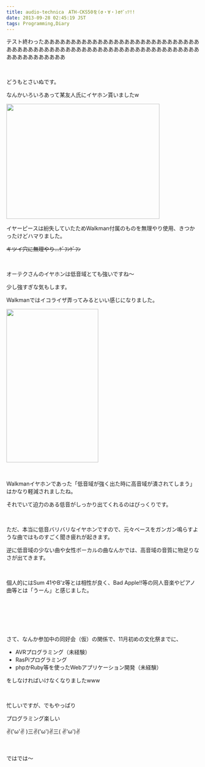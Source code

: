 ```yaml
---
title: audio-technica　ATH-CKS50を(σ・∀・)σｹﾞｯﾂ!!
date: 2013-09-28 02:45:19 JST
tags: Programming,Diary
---
```

<p><span class="fontsize6">テスト終わったああああああああああああああああああああああああああああああああああああああああああああああああああああああああああああああああああああああああああああ</span></p>
<p>&nbsp;</p>
<p>どうもとさいぬです。</p>
<p>なんかいろいろあって某友人氏にイヤホン貰いましたw</p>
<p><a href="https://picasaweb.google.com/lh/photo/yr-KZusDMLTBdm1xkAt3wdMTjNZETYmyPJy0liipFm0?feat=embedwebsite"><img src="https://lh3.googleusercontent.com/-OXA6gRSBZ1I/UkW-7WiEjJI/AAAAAAAACmI/XaxdTkyL850/s400/IMG_1101.JPG" height="300" width="400" /></a></p>
<p>イヤーピースは紛失していたためWalkman付属のものを無理やり使用、きつかったけどハマりました。</p>
<p><del><span class="fontsize1">キツイ穴に無理やり...ｹﾞﾌﾝｹﾞﾌﾝ</span></del></p>
<p>&nbsp;</p>
<p>オーテクさんのイヤホンは低音域とても強いですね～</p>
<p>少し強すぎな気もします。</p>
<p>Walkmanではイコライザ弄ってみるといい感じになりました。</p>
<p><a href="https://picasaweb.google.com/lh/photo/vWZQ8MpcToMqg0ntsF6q39MTjNZETYmyPJy0liipFm0?feat=embedwebsite"><img src="https://lh3.googleusercontent.com/-kSiDqDbdRbw/UkXArRvIiwI/AAAAAAAACmU/iA2OS6CT9Nc/s400/BVJWOvZCIAAUxCl.png" height="400" width="240" /></a></p>
<p>&nbsp;</p>
<p>Walkmanイヤホンであった「低音域が強く出た時に高音域が潰されてしまう」はかなり軽減されましたね。</p>
<p>それでいて迫力のある低音がしっかり出てくれるのはびっくりです。</p>
<p>&nbsp;</p>
<p>ただ、本当に低音バリバリなイヤホンですので、元々ベースをガンガン鳴らすような曲ではものすごく聞き疲れが起きます。</p>
<p>逆に低音域の少ない曲や女性ボーカルの曲なんかでは、高音域の音質に物足りなさが出てきます。</p>
<p>&nbsp;</p>
<p>個人的にはSum 41やB'z等とは相性が良く、Bad Apple!!等の同人音楽やピアノ曲等とは「うーん」と感じました。</p>
<p>&nbsp;</p>
<p>&nbsp;</p>
<p>&nbsp;</p>
<p>さて、なんか参加中の同好会（仮）の関係で、11月初めの文化祭までに、</p>
<ul>
<li>AVRプログラミング（未経験）</li>
<li>RasPiプログラミング</li>
<li>phpかRuby等を使ったWebアプリケーション開発（未経験）</li>
</ul>
<p>をしなければいけなくなりましたwww</p>
<p>&nbsp;</p>
<p>忙しいですが、でもやっぱり</p>
<p><span class="fontsize6">プログラミング楽しい</span></p>
<p><span class="fontsize6">✌('ω'✌ )三✌('ω')✌三( ✌'ω')✌</span></p>
<p>&nbsp;</p>
<p>ではでは～</p>